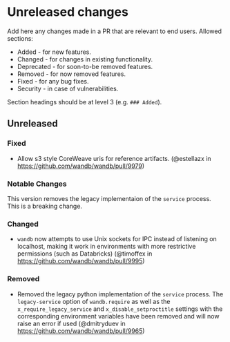 # Unreleased changes

Add here any changes made in a PR that are relevant to end users. Allowed sections:

- Added - for new features.
- Changed - for changes in existing functionality.
- Deprecated - for soon-to-be removed features.
- Removed - for now removed features.
- Fixed - for any bug fixes.
- Security - in case of vulnerabilities.

Section headings should be at level 3 (e.g. `### Added`).

## Unreleased

### Fixed
- Allow s3 style CoreWeave uris for reference artifacts. (@estellazx in https://github.com/wandb/wandb/pull/9979)

### Notable Changes

This version removes the legacy implementaion of the `service` process. This is a breaking change.

### Changed

- `wandb` now attempts to use Unix sockets for IPC instead of listening on localhost, making it work in environments with more restrictive permissions (such as Databricks) (@timoffex in https://github.com/wandb/wandb/pull/9995)

### Removed

- Removed the legacy python implementation of the `service` process. The `legacy-service` option of `wandb.require` as well as the `x_require_legacy_service` and `x_disable_setproctitle` settings with the corresponding environment variables have been removed and will now raise an error if used (@dmitryduev in https://github.com/wandb/wandb/pull/9965)

